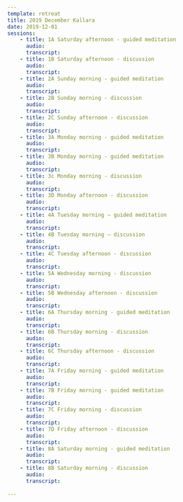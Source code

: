 ```yaml
---
template: retreat
title: 2019 December Kallara
date: 2019-12-01
sessions:
    - title: 1A Saturday afternoon - guided meditation
      audio:
      transcript:
    - title: 1B Saturday afternoon - discussion
      audio:
      transcript:
    - title: 2A Sunday morning - guided meditation
      audio: 
      transcript: 
    - title: 2B Sunday morning - discussion
      audio: 
      transcript:
    - title: 2C Sunday afternoon - discussion
      audio: 
      transcript: 
    - title: 3A Monday morning - guided meditation
      audio: 
      transcript: 
    - title: 3B Monday morning - guided meditation
      audio:
      transcript:
    - title: 3c Monday morning - discussion  
      audio:
      transcript:
    - title: 3D Monday afternoon - discussion
      audio:
      transcript:
    - title: 4A Tuesday morning – guided meditation
      audio:
      transcript:
    - title: 4B Tuesday morning – discussion
      audio:
      transcript:
    - title: 4C Tuesday afternoon - discussion
      audio:
      transcript:
    - title: 5A Wednesday morning - discussion
      audio:
      transcript:
    - title: 5B Wednesday afternoon - discussion
      audio:
      transcript:
    - title: 6A Thursday morning - guided meditation
      audio:
      transcript:
    - title: 6B Thursday morning - discussion
      audio:
      transcript:
    - title: 6C Thursday afternoon - discussion
      audio:
      transcript:
    - title: 7A Friday morning - guided meditation
      audio:
      transcript:
    - title: 7B Friday morning - guided meditation
      audio:
      transcript:
    - title: 7C Friday morning - discussion
      audio:
      transcript:
    - title: 7D Friday afternoon - discussion
      audio:
      transcript:
    - title: 8A Saturday morning - guided meditation
      audio:
      transcript:
    - title: 8B Saturday morning - discussion
      audio:
      transcript:
      
---      
```

      
